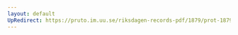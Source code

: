 ```yaml
---
layout: default
UpRedirect: https://pruto.im.uu.se/riksdagen-records-pdf/1879/prot-1879--fk--006/prot-1879--fk--006_002.pdf
---
```

